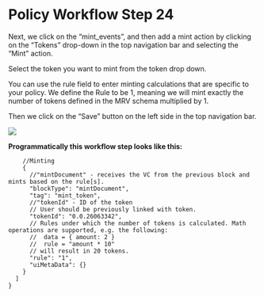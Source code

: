 # Policy Workflow Step 24

Next, we click on the “mint_events”, and then add a mint action by clicking on the “Tokens” drop-down in the top navigation bar and selecting the “Mint” action.

Select the token you want to mint from the token drop down.

You can use the rule field to enter minting calculations that are specific to your policy. We define the Rule to be 1, meaning we will mint exactly the number of tokens defined in the MRV schema multiplied by 1.

Then we click on the “Save” button on the left side in the top navigation bar.

![](https://i.imgur.com/bhV63AG.png)

**Programmatically this workflow step looks like this:**

```
    //Minting
    {
      //"mintDocument" - receives the VC from the previous block and mints based on the rule[s].
      "blockType": "mintDocument",
      "tag": "mint_token",
      //"tokenId" - ID of the token
      // User should be previously linked with token.
      "tokenId": "0.0.26063342",
      // Rules under which the number of tokens is calculated. Math operations are supported, e.g. the following:
      //  data = { amount: 2 }
      //  rule = "amount * 10"
      // will result in 20 tokens.
      "rule": "1",
      "uiMetaData": {}
    }
  ]
}
```
